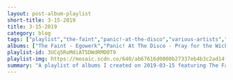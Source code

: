 ```yaml
---
layout: post-album-playlist
short-title: 3-15-2019
title: 3-15-2019
category: blog
tags: ["playlist","the-faint","panic!-at-the-disco","various-artists","various-artists","man-or-astro-man?","los-tiki-phantoms","ty-segall","ty-segall,-white-fence","less-than-jake"]
albums: ["The Faint - Egowerk","Panic! At The Disco - Pray for the Wicked","Various Artists - Fight the Good Fight","Various Artists - More Winter Lives","Man Or Astro-Man? - Experiment Zero","Los Tiki Phantoms - Aventuras en Celuloide","Ty Segall - Fudge Sandwich","Ty Segall, White Fence - Joy","Less Than Jake - Sound the Alarm"]
playlist-id: 3UCq5RoMdiAT5DWdRMD0T9
playlist-img: https://mosaic.scdn.co/640/ab67616d0000b27337eb4b3c2ad14f936971dd14ab67616d0000b273647207f189afdc8c17f08198ab67616d0000b273c5148520a59be191eea16989ab67616d0000b273c9c292d93a9d27c4762cb559
summary: "A playlist of albums I created on 2019-03-15 featuring The Faint, Panic! At The Disco, Various Artists, Various Artists, Man Or Astro-Man?, Los Tiki Phantoms, Ty Segall, Ty Segall, White Fence, and Less Than Jake."
---
```

